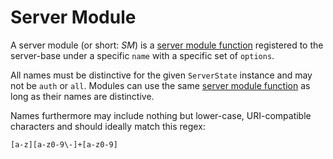 # Server Module
A server module (or short: *SM*) is a [server module function](/terminology/server-module-function.md)
registered to the server-base under a specific  `name` with a specific set of
`options`.

All names must be distinctive for the given `ServerState` instance and may not
be `auth` or `all`. Modules can use the same [server module
function](/terminology/server-module-function.md) as long as their names are distinctive.

Names furthermore may include nothing but lower-case, URI-compatible characters and
should ideally match this regex:

```
[a-z][a-z0-9\-]+[a-z0-9]
```
